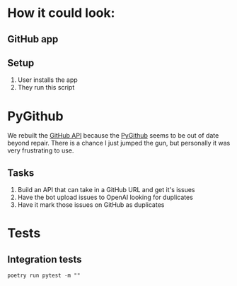 # How it could look:

## GitHub app

<!-- You need two things:
1. Webhook server (to listen for GitHub issues)
2. GitHub app server (to run the duplication stuff)
    -->

## Setup
1. User installs the app 
2. They run this script 

# PyGithub

We rebuilt the [GitHub API](https://docs.github.com/en/rest) because the [PyGithub](https://github.com/PyGithub/PyGithub) seems to be out of date beyond repair. There is a chance I just jumped the gun, but personally it was very frustrating to use. 

## Tasks

1. Build an API that can take in a GitHub URL and get it's issues
2. Have the bot upload issues to OpenAI looking for duplicates
3. Have it mark those issues on GitHub as duplicates

# Tests

## Integration tests

```
poetry run pytest -m ""
```
